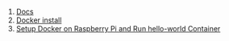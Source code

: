 1. [Docs](https://www.raspberrypi.org/documentation/)
2. [Docker install](https://blog.alexellis.io/getting-started-with-docker-on-raspberry-pi/)
3. [Setup Docker on Raspberry Pi and Run hello-world Container](https://iotbytes.wordpress.com/setting-up-docker-on-raspberry-pi-and-running-hello-world-container/)
